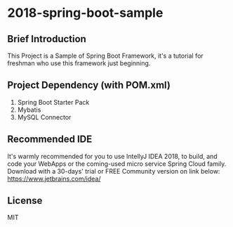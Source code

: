 # 2018-spring-boot-sample

## Brief Introduction
This Project is a Sample of Spring Boot Framework, it's a tutorial for freshman who use this framework just beginning.
## Project Dependency (with POM.xml)
1. Spring Boot Starter Pack
2. Mybatis
3. MySQL Connector
## Recommended IDE
It's warmly recommended for you to use IntellyJ IDEA 2018, to build, and code your WebApps or the coming-used micro service  Spring Cloud family.
Download with a 30-days' trial or FREE Community version on link below:
https://www.jetbrains.com/idea/
## License
MIT